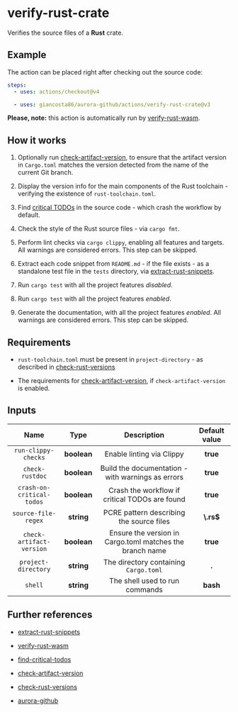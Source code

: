 # verify-rust-crate

Verifies the source files of a **Rust** crate.

## Example

The action can be placed right after checking out the source code:

```yaml
steps:
  - uses: actions/checkout@v4

  - uses: giancosta86/aurora-github/actions/verify-rust-crate@v3
```

**Please, note:** this action is automatically run by [verify-rust-wasm](../verify-rust-wasm/README.md).

## How it works

1. Optionally run [check-artifact-version](../check-artifact-version/README.md), to ensure that the artifact version in `Cargo.toml` matches the version detected from the name of the current Git branch.

1. Display the version info for the main components of the Rust toolchain - verifying the existence of `rust-toolchain.toml`.

1. Find [critical TODOs](../find-critical-todos/README.md) in the source code - which crash the workflow by default.

1. Check the style of the Rust source files - via `cargo fmt`.

1. Perform lint checks via `cargo clippy`, enabling all features and targets. All warnings are considered errors. This step can be skipped.

1. Extract each code snippet from `README.md` - if the file exists - as a standalone test file in the `tests` directory, via [extract-rust-snippets](../extract-rust-snippets/README.md).

1. Run `cargo test` with all the project features _disabled_.

1. Run `cargo test` with all the project features _enabled_.

1. Generate the documentation, with all the project features _enabled_. All warnings are considered errors. This step can be skipped.

## Requirements

- `rust-toolchain.toml` must be present in `project-directory` - as described in [check-rust-versions](../check-rust-versions/README.md)

- The requirements for [check-artifact-version](../check-artifact-version/README.md), if `check-artifact-version` is enabled.

## Inputs

|           Name            |    Type     |                       Description                        | Default value |
| :-----------------------: | :---------: | :------------------------------------------------------: | :-----------: |
|    `run-clippy-checks`    | **boolean** |                Enable linting via Clippy                 |   **true**    |
|      `check-rustdoc`      | **boolean** |    Build the documentation - with warnings as errors     |   **true**    |
| `crash-on-critical-todos` | **boolean** |      Crash the workflow if critical TODOs are found      |   **true**    |
|    `source-file-regex`    | **string**  |         PCRE pattern describing the source files         |  **\\.rs$**   |
| `check-artifact-version`  | **boolean** | Ensure the version in Cargo.toml matches the branch name |   **true**    |
|    `project-directory`    | **string**  |          The directory containing `Cargo.toml`           |     **.**     |
|          `shell`          | **string**  |              The shell used to run commands              |   **bash**    |

## Further references

- [extract-rust-snippets](../extract-rust-snippets/README.md)

- [verify-rust-wasm](../verify-rust-wasm/README.md)

- [find-critical-todos](../find-critical-todos/README.md)

- [check-artifact-version](../check-artifact-version/README.md)

- [check-rust-versions](../check-rust-versions/README.md)

- [aurora-github](../../README.md)
